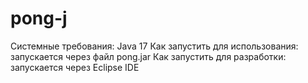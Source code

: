 # pong-j
Системные требования: Java 17
Как запустить для использования: запускается через файл pong.jar
Как запустить для разработки: запускается через Eclipse IDE
